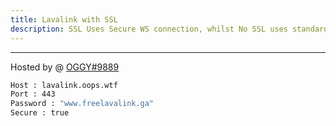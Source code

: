 ```yaml
---
title: Lavalink with SSL
description: SSL Uses Secure WS connection, whilst No SSL uses standard WS. if you want to use the SSL lavalink you need to make sure your bot uses that protocol.
---
```


---
Hosted by @ [OGGY#9889](https://bit.ly/freelavalink)
```bash
Host : lavalink.oops.wtf
Port : 443
Password : "www.freelavalink.ga"
Secure : true
```
